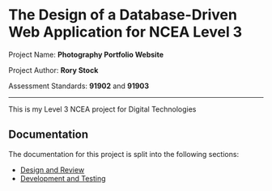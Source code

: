 # The Design of a Database-Driven Web Application for NCEA Level 3

Project Name: **Photography Portfolio Website**

Project Author: **Rory Stock**

Assessment Standards: **91902** and **91903**


-------------------------------------------------

This is my Level 3 NCEA project for Digital Technologies

## Documentation

The documentation for this project is split into the following sections:

- [Design and Review](design.md)
- [Development and Testing](Development.md)